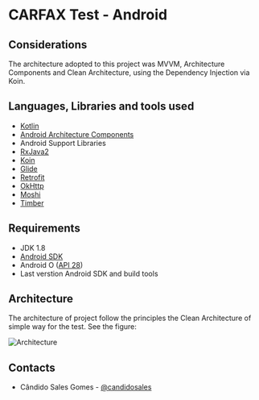 # CARFAX Test - Android

## Considerations

The architecture adopted to this project was MVVM, Architecture Components and Clean Architecture, using the Dependency Injection via Koin.


## Languages, Libraries and tools used

* [Kotlin](https://kotlinlang.org/)
* [Android Architecture Components](https://developer.android.com/topic/libraries/architecture/index.html)
* Android Support Libraries
* [RxJava2](https://kotlinlang.org/docs/reference/coroutines-overview.html)
* [Koin](https://github.com/InsertKoinIO/koin)
* [Glide](https://github.com/bumptech/glide)
* [Retrofit](http://square.github.io/retrofit/)
* [OkHttp](http://square.github.io/okhttp/)
* [Moshi](https://github.com/square/moshi)
* [Timber](https://github.com/JakeWharton/timber)

## Requirements

* JDK 1.8
* [Android SDK](https://developer.android.com/studio/index.html)
* Android O ([API 28](https://developer.android.com/preview/api-overview.html))
* Last verstion Android SDK and build tools

## Architecture

The architecture of project follow the principles the Clean Architecture of simple way for the test. See the figure:

![Architecture](https://github.com/bufferapp/android-clean-architecture-boilerplate/blob/master/art/architecture.png?raw=true)

## Contacts

* Cândido Sales Gomes - [@candidosales](https://twitter.com/candidosales)